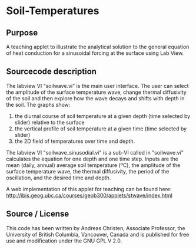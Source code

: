 # Soil-Temperatures

## Purpose

A teaching applet to illustrate the analytical solution to the general equation of heat conduction for a sinusoidal forcing at the surface using Lab View.

## Sourcecode description

The labview VI "soilwave.vi" is the main user interface. The user can select the amplitude of the surface temperature wave, change thermal diffusivity of the soil and then explore how the wave decays and shifts with depth in the soil. The graphs show:

1. the diurnal course of soil temperature at a given depth (time selected by slider) relative to the surface
2. the vertical profile of soil temperature at a given time (time selected by slider)
3. the 2D field of temperatures over time and depth.

The labview VI "soilwave_sinusodial.vi" is a sub-VI called in "soilwave.vi" calculates the equation for one depth and one time step. Inputs are the mean (daily, annual) average soil temperature (ºC), the amplitude of the surface temperature wave, the thermal diffusivity, the period of the oscillation, and the desired time and depth.

A web implementation of this applet for teaching can be found here:
http://ibis.geog.ubc.ca/courses/geob300/applets/stwave/index.html

## Source / License

This code has been written by Andreas Christen, Associate Professor, the University of British Columbia, Vancouver, Canada and is published for free use and modification under the GNU GPL V 2.0.

